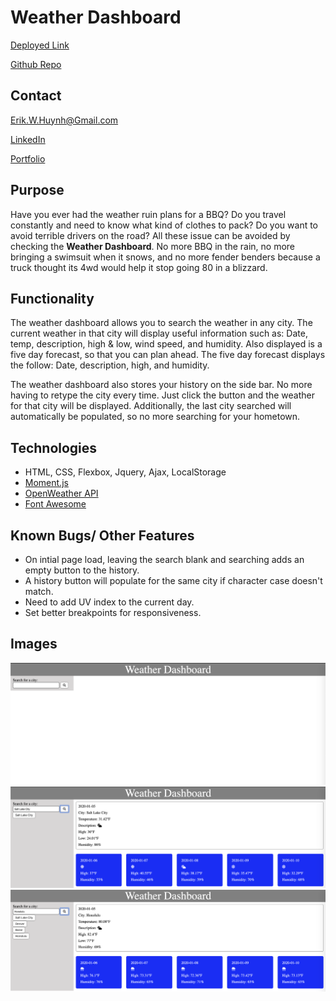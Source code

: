 # Weather Dashboard
[Deployed Link](https://e-huynh.github.io/weather_dashboard/index.html)

[Github Repo](https://github.com/E-Huynh/weather_dashboard)

## Contact

Erik.W.Huynh@Gmail.com

[LinkedIn](https://www.linkedin.com/in/erik-huynh-228321196/)

[Portfolio](https://e-huynh.github.io/updated_portfolio/)

## Purpose
Have you ever had the weather ruin plans for a BBQ? Do you travel constantly and need to know what kind of clothes to pack? Do you want to avoid terrible drivers on the road? All these issue can be avoided by checking the **Weather Dashboard**. No more BBQ in the rain, no more bringing a swimsuit when it snows, and no more fender benders because a truck thought its 4wd would help it stop going 80 in a blizzard.

## Functionality
The weather dashboard allows you to search the weather in any city. The current weather in that city will display useful information such as: Date, temp, description, high & low, wind speed, and humidity. Also displayed is a five day forecast, so that you can plan ahead. The five day forecast displays the follow: Date, description, high, and humidity.

The weather dashboard also stores your history on the side bar. No more having to retype the city every time. Just click the button and the weather for that city will be displayed. Additionally, the last city searched will automatically be populated, so no more searching for your hometown.

## Technologies
  * HTML, CSS, Flexbox, Jquery, Ajax, LocalStorage
  * [Moment.js](https://momentjs.com/)
  * [OpenWeather API](https://openweathermap.org/)
  * [Font Awesome](https://fontawesome.com/)
  
## Known Bugs/ Other Features
  * On intial page load, leaving the search blank and searching adds an empty button to the history.
  * A history button will populate for the same city if character case doesn't match.
  * Need to add UV index to the current day.
  * Set better breakpoints for responsiveness.
  
## Images
![Initial page](https://github.com/E-Huynh/weather_dashboard/blob/master/Assets/initial.png)
![Searching for a city](https://github.com/E-Huynh/weather_dashboard/blob/master/Assets/searching.png)
![Displayed search history](https://github.com/E-Huynh/weather_dashboard/blob/master/Assets/history.png)

